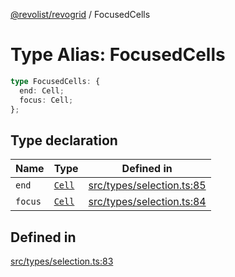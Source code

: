 [@revolist/revogrid](README.md) / FocusedCells

# Type Alias: FocusedCells

```ts
type FocusedCells: {
  end: Cell;
  focus: Cell;
};
```

## Type declaration

| Name | Type | Defined in |
| ------ | ------ | ------ |
| `end` | [`Cell`](Interface.Cell.md) | [src/types/selection.ts:85](https://github.com/revolist/revogrid/blob/c4e80f786890231c76aca88d327b090657d3fbb9/src/types/selection.ts#L85) |
| `focus` | [`Cell`](Interface.Cell.md) | [src/types/selection.ts:84](https://github.com/revolist/revogrid/blob/c4e80f786890231c76aca88d327b090657d3fbb9/src/types/selection.ts#L84) |

## Defined in

[src/types/selection.ts:83](https://github.com/revolist/revogrid/blob/c4e80f786890231c76aca88d327b090657d3fbb9/src/types/selection.ts#L83)
